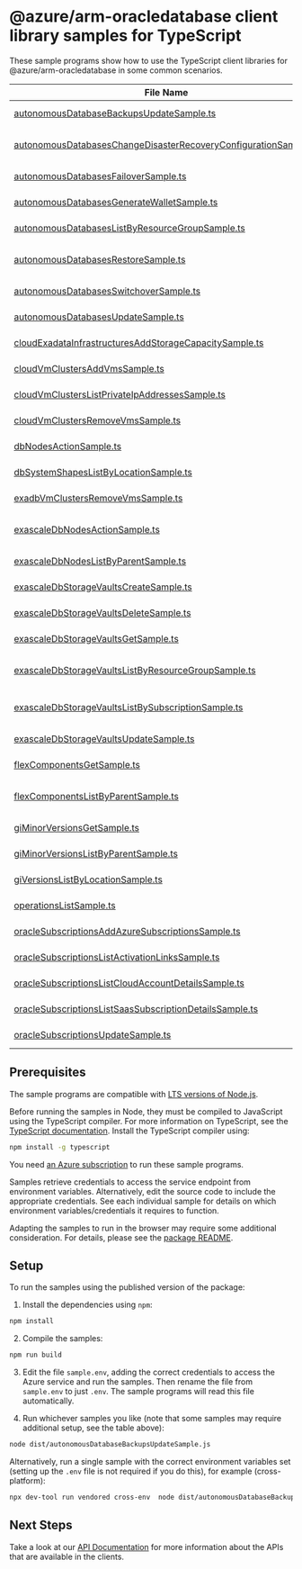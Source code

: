 # @azure/arm-oracledatabase client library samples for TypeScript

These sample programs show how to use the TypeScript client libraries for @azure/arm-oracledatabase in some common scenarios.

| **File Name**                                                                                                                   | **Description**                                                                                                                                                      |
| ------------------------------------------------------------------------------------------------------------------------------- | -------------------------------------------------------------------------------------------------------------------------------------------------------------------- |
| [autonomousDatabaseBackupsUpdateSample.ts][autonomousdatabasebackupsupdatesample]                                               | update a AutonomousDatabaseBackup x-ms-original-file: 2025-03-01/autonomousDatabaseBackup_patch.json                                                                 |
| [autonomousDatabasesChangeDisasterRecoveryConfigurationSample.ts][autonomousdatabaseschangedisasterrecoveryconfigurationsample] | perform ChangeDisasterRecoveryConfiguration action on Autonomous Database x-ms-original-file: 2025-03-01/autonomousDatabase_changeDisasterRecoveryConfiguration.json |
| [autonomousDatabasesFailoverSample.ts][autonomousdatabasesfailoversample]                                                       | perform failover action on Autonomous Database x-ms-original-file: 2025-03-01/autonomousDatabase_failover.json                                                       |
| [autonomousDatabasesGenerateWalletSample.ts][autonomousdatabasesgeneratewalletsample]                                           | generate wallet action on Autonomous Database x-ms-original-file: 2025-03-01/autonomousDatabase_generateWallet.json                                                  |
| [autonomousDatabasesListByResourceGroupSample.ts][autonomousdatabaseslistbyresourcegroupsample]                                 | list AutonomousDatabase resources by resource group x-ms-original-file: 2025-03-01/autonomousDatabase_listByResourceGroup.json                                       |
| [autonomousDatabasesRestoreSample.ts][autonomousdatabasesrestoresample]                                                         | restores an Autonomous Database based on the provided request parameters. x-ms-original-file: 2025-03-01/autonomousDatabase_restore.json                             |
| [autonomousDatabasesSwitchoverSample.ts][autonomousdatabasesswitchoversample]                                                   | perform switchover action on Autonomous Database x-ms-original-file: 2025-03-01/autonomousDatabase_switchover.json                                                   |
| [autonomousDatabasesUpdateSample.ts][autonomousdatabasesupdatesample]                                                           | update a AutonomousDatabase x-ms-original-file: 2025-03-01/autonomousDatabase_patch.json                                                                             |
| [cloudExadataInfrastructuresAddStorageCapacitySample.ts][cloudexadatainfrastructuresaddstoragecapacitysample]                   | perform add storage capacity on exadata infra x-ms-original-file: 2025-03-01/exaInfra_addStorageCapacity.json                                                        |
| [cloudVmClustersAddVmsSample.ts][cloudvmclustersaddvmssample]                                                                   | add VMs to the VM Cluster x-ms-original-file: 2025-03-01/vmClusters_addVms.json                                                                                      |
| [cloudVmClustersListPrivateIpAddressesSample.ts][cloudvmclusterslistprivateipaddressessample]                                   | list Private IP Addresses by the provided filter x-ms-original-file: 2025-03-01/vmClusters_listPrivateIpAddresses.json                                               |
| [cloudVmClustersRemoveVmsSample.ts][cloudvmclustersremovevmssample]                                                             | remove VMs from the VM Cluster x-ms-original-file: 2025-03-01/vmClusters_removeVms.json                                                                              |
| [dbNodesActionSample.ts][dbnodesactionsample]                                                                                   | vM actions on DbNode of VM Cluster by the provided filter x-ms-original-file: 2025-03-01/dbNodes_action.json                                                         |
| [dbSystemShapesListByLocationSample.ts][dbsystemshapeslistbylocationsample]                                                     | list DbSystemShape resources by SubscriptionLocationResource x-ms-original-file: 2025-03-01/dbSystemShapes_listByLocation.json                                       |
| [exadbVmClustersRemoveVmsSample.ts][exadbvmclustersremovevmssample]                                                             | remove VMs from the VM Cluster x-ms-original-file: 2025-03-01/ExadbVmClusters_RemoveVms_MaximumSet_Gen.json                                                          |
| [exascaleDbNodesActionSample.ts][exascaledbnodesactionsample]                                                                   | vM actions on DbNode of ExadbVmCluster by the provided filter x-ms-original-file: 2025-03-01/ExascaleDbNodes_Action_MaximumSet_Gen.json                              |
| [exascaleDbNodesListByParentSample.ts][exascaledbnodeslistbyparentsample]                                                       | list ExascaleDbNode resources by ExadbVmCluster x-ms-original-file: 2025-03-01/ExascaleDbNodes_ListByParent_MaximumSet_Gen.json                                      |
| [exascaleDbStorageVaultsCreateSample.ts][exascaledbstoragevaultscreatesample]                                                   | create a ExascaleDbStorageVault x-ms-original-file: 2025-03-01/ExascaleDbStorageVaults_Create_MaximumSet_Gen.json                                                    |
| [exascaleDbStorageVaultsDeleteSample.ts][exascaledbstoragevaultsdeletesample]                                                   | delete a ExascaleDbStorageVault x-ms-original-file: 2025-03-01/ExascaleDbStorageVaults_Delete_MaximumSet_Gen.json                                                    |
| [exascaleDbStorageVaultsGetSample.ts][exascaledbstoragevaultsgetsample]                                                         | get a ExascaleDbStorageVault x-ms-original-file: 2025-03-01/ExascaleDbStorageVaults_Get_MaximumSet_Gen.json                                                          |
| [exascaleDbStorageVaultsListByResourceGroupSample.ts][exascaledbstoragevaultslistbyresourcegroupsample]                         | list ExascaleDbStorageVault resources by resource group x-ms-original-file: 2025-03-01/ExascaleDbStorageVaults_ListByResourceGroup_MaximumSet_Gen.json               |
| [exascaleDbStorageVaultsListBySubscriptionSample.ts][exascaledbstoragevaultslistbysubscriptionsample]                           | list ExascaleDbStorageVault resources by subscription ID x-ms-original-file: 2025-03-01/ExascaleDbStorageVaults_ListBySubscription_MaximumSet_Gen.json               |
| [exascaleDbStorageVaultsUpdateSample.ts][exascaledbstoragevaultsupdatesample]                                                   | update a ExascaleDbStorageVault x-ms-original-file: 2025-03-01/ExascaleDbStorageVaults_Update_MaximumSet_Gen.json                                                    |
| [flexComponentsGetSample.ts][flexcomponentsgetsample]                                                                           | get a FlexComponent x-ms-original-file: 2025-03-01/FlexComponents_Get_MaximumSet_Gen.json                                                                            |
| [flexComponentsListByParentSample.ts][flexcomponentslistbyparentsample]                                                         | list FlexComponent resources by SubscriptionLocationResource x-ms-original-file: 2025-03-01/FlexComponents_ListByParent_MaximumSet_Gen.json                          |
| [giMinorVersionsGetSample.ts][giminorversionsgetsample]                                                                         | get a GiMinorVersion x-ms-original-file: 2025-03-01/GiMinorVersions_Get_MaximumSet_Gen.json                                                                          |
| [giMinorVersionsListByParentSample.ts][giminorversionslistbyparentsample]                                                       | list GiMinorVersion resources by GiVersion x-ms-original-file: 2025-03-01/GiMinorVersions_ListByParent_MaximumSet_Gen.json                                           |
| [giVersionsListByLocationSample.ts][giversionslistbylocationsample]                                                             | list GiVersion resources by SubscriptionLocationResource x-ms-original-file: 2025-03-01/GiVersions_ListByLocation_MaximumSet_Gen.json                                |
| [operationsListSample.ts][operationslistsample]                                                                                 | list the operations for the provider x-ms-original-file: 2025-03-01/operations_list.json                                                                             |
| [oracleSubscriptionsAddAzureSubscriptionsSample.ts][oraclesubscriptionsaddazuresubscriptionssample]                             | add Azure Subscriptions x-ms-original-file: 2025-03-01/oracleSubscriptions_addAzureSubscriptions.json                                                                |
| [oracleSubscriptionsListActivationLinksSample.ts][oraclesubscriptionslistactivationlinkssample]                                 | list Activation Links x-ms-original-file: 2025-03-01/oracleSubscriptions_listActivationLinks.json                                                                    |
| [oracleSubscriptionsListCloudAccountDetailsSample.ts][oraclesubscriptionslistcloudaccountdetailssample]                         | list Cloud Account Details x-ms-original-file: 2025-03-01/oracleSubscriptions_listCloudAccountDetails.json                                                           |
| [oracleSubscriptionsListSaasSubscriptionDetailsSample.ts][oraclesubscriptionslistsaassubscriptiondetailssample]                 | list Saas Subscription Details x-ms-original-file: 2025-03-01/oracleSubscriptions_listSaasSubscriptionDetails.json                                                   |
| [oracleSubscriptionsUpdateSample.ts][oraclesubscriptionsupdatesample]                                                           | update a OracleSubscription x-ms-original-file: 2025-03-01/oracleSubscriptions_patch.json                                                                            |

## Prerequisites

The sample programs are compatible with [LTS versions of Node.js](https://github.com/nodejs/release#release-schedule).

Before running the samples in Node, they must be compiled to JavaScript using the TypeScript compiler. For more information on TypeScript, see the [TypeScript documentation][typescript]. Install the TypeScript compiler using:

```bash
npm install -g typescript
```

You need [an Azure subscription][freesub] to run these sample programs.

Samples retrieve credentials to access the service endpoint from environment variables. Alternatively, edit the source code to include the appropriate credentials. See each individual sample for details on which environment variables/credentials it requires to function.

Adapting the samples to run in the browser may require some additional consideration. For details, please see the [package README][package].

## Setup

To run the samples using the published version of the package:

1. Install the dependencies using `npm`:

```bash
npm install
```

2. Compile the samples:

```bash
npm run build
```

3. Edit the file `sample.env`, adding the correct credentials to access the Azure service and run the samples. Then rename the file from `sample.env` to just `.env`. The sample programs will read this file automatically.

4. Run whichever samples you like (note that some samples may require additional setup, see the table above):

```bash
node dist/autonomousDatabaseBackupsUpdateSample.js
```

Alternatively, run a single sample with the correct environment variables set (setting up the `.env` file is not required if you do this), for example (cross-platform):

```bash
npx dev-tool run vendored cross-env  node dist/autonomousDatabaseBackupsUpdateSample.js
```

## Next Steps

Take a look at our [API Documentation][apiref] for more information about the APIs that are available in the clients.

[autonomousdatabasebackupsupdatesample]: https://github.com/Azure/azure-sdk-for-js/blob/main/sdk/oracledatabase/arm-oracledatabase/samples/v2/typescript/src/autonomousDatabaseBackupsUpdateSample.ts
[autonomousdatabaseschangedisasterrecoveryconfigurationsample]: https://github.com/Azure/azure-sdk-for-js/blob/main/sdk/oracledatabase/arm-oracledatabase/samples/v2/typescript/src/autonomousDatabasesChangeDisasterRecoveryConfigurationSample.ts
[autonomousdatabasesfailoversample]: https://github.com/Azure/azure-sdk-for-js/blob/main/sdk/oracledatabase/arm-oracledatabase/samples/v2/typescript/src/autonomousDatabasesFailoverSample.ts
[autonomousdatabasesgeneratewalletsample]: https://github.com/Azure/azure-sdk-for-js/blob/main/sdk/oracledatabase/arm-oracledatabase/samples/v2/typescript/src/autonomousDatabasesGenerateWalletSample.ts
[autonomousdatabaseslistbyresourcegroupsample]: https://github.com/Azure/azure-sdk-for-js/blob/main/sdk/oracledatabase/arm-oracledatabase/samples/v2/typescript/src/autonomousDatabasesListByResourceGroupSample.ts
[autonomousdatabasesrestoresample]: https://github.com/Azure/azure-sdk-for-js/blob/main/sdk/oracledatabase/arm-oracledatabase/samples/v2/typescript/src/autonomousDatabasesRestoreSample.ts
[autonomousdatabasesswitchoversample]: https://github.com/Azure/azure-sdk-for-js/blob/main/sdk/oracledatabase/arm-oracledatabase/samples/v2/typescript/src/autonomousDatabasesSwitchoverSample.ts
[autonomousdatabasesupdatesample]: https://github.com/Azure/azure-sdk-for-js/blob/main/sdk/oracledatabase/arm-oracledatabase/samples/v2/typescript/src/autonomousDatabasesUpdateSample.ts
[cloudexadatainfrastructuresaddstoragecapacitysample]: https://github.com/Azure/azure-sdk-for-js/blob/main/sdk/oracledatabase/arm-oracledatabase/samples/v2/typescript/src/cloudExadataInfrastructuresAddStorageCapacitySample.ts
[cloudvmclustersaddvmssample]: https://github.com/Azure/azure-sdk-for-js/blob/main/sdk/oracledatabase/arm-oracledatabase/samples/v2/typescript/src/cloudVmClustersAddVmsSample.ts
[cloudvmclusterslistprivateipaddressessample]: https://github.com/Azure/azure-sdk-for-js/blob/main/sdk/oracledatabase/arm-oracledatabase/samples/v2/typescript/src/cloudVmClustersListPrivateIpAddressesSample.ts
[cloudvmclustersremovevmssample]: https://github.com/Azure/azure-sdk-for-js/blob/main/sdk/oracledatabase/arm-oracledatabase/samples/v2/typescript/src/cloudVmClustersRemoveVmsSample.ts
[dbnodesactionsample]: https://github.com/Azure/azure-sdk-for-js/blob/main/sdk/oracledatabase/arm-oracledatabase/samples/v2/typescript/src/dbNodesActionSample.ts
[dbsystemshapeslistbylocationsample]: https://github.com/Azure/azure-sdk-for-js/blob/main/sdk/oracledatabase/arm-oracledatabase/samples/v2/typescript/src/dbSystemShapesListByLocationSample.ts
[exadbvmclustersremovevmssample]: https://github.com/Azure/azure-sdk-for-js/blob/main/sdk/oracledatabase/arm-oracledatabase/samples/v2/typescript/src/exadbVmClustersRemoveVmsSample.ts
[exascaledbnodesactionsample]: https://github.com/Azure/azure-sdk-for-js/blob/main/sdk/oracledatabase/arm-oracledatabase/samples/v2/typescript/src/exascaleDbNodesActionSample.ts
[exascaledbnodeslistbyparentsample]: https://github.com/Azure/azure-sdk-for-js/blob/main/sdk/oracledatabase/arm-oracledatabase/samples/v2/typescript/src/exascaleDbNodesListByParentSample.ts
[exascaledbstoragevaultscreatesample]: https://github.com/Azure/azure-sdk-for-js/blob/main/sdk/oracledatabase/arm-oracledatabase/samples/v2/typescript/src/exascaleDbStorageVaultsCreateSample.ts
[exascaledbstoragevaultsdeletesample]: https://github.com/Azure/azure-sdk-for-js/blob/main/sdk/oracledatabase/arm-oracledatabase/samples/v2/typescript/src/exascaleDbStorageVaultsDeleteSample.ts
[exascaledbstoragevaultsgetsample]: https://github.com/Azure/azure-sdk-for-js/blob/main/sdk/oracledatabase/arm-oracledatabase/samples/v2/typescript/src/exascaleDbStorageVaultsGetSample.ts
[exascaledbstoragevaultslistbyresourcegroupsample]: https://github.com/Azure/azure-sdk-for-js/blob/main/sdk/oracledatabase/arm-oracledatabase/samples/v2/typescript/src/exascaleDbStorageVaultsListByResourceGroupSample.ts
[exascaledbstoragevaultslistbysubscriptionsample]: https://github.com/Azure/azure-sdk-for-js/blob/main/sdk/oracledatabase/arm-oracledatabase/samples/v2/typescript/src/exascaleDbStorageVaultsListBySubscriptionSample.ts
[exascaledbstoragevaultsupdatesample]: https://github.com/Azure/azure-sdk-for-js/blob/main/sdk/oracledatabase/arm-oracledatabase/samples/v2/typescript/src/exascaleDbStorageVaultsUpdateSample.ts
[flexcomponentsgetsample]: https://github.com/Azure/azure-sdk-for-js/blob/main/sdk/oracledatabase/arm-oracledatabase/samples/v2/typescript/src/flexComponentsGetSample.ts
[flexcomponentslistbyparentsample]: https://github.com/Azure/azure-sdk-for-js/blob/main/sdk/oracledatabase/arm-oracledatabase/samples/v2/typescript/src/flexComponentsListByParentSample.ts
[giminorversionsgetsample]: https://github.com/Azure/azure-sdk-for-js/blob/main/sdk/oracledatabase/arm-oracledatabase/samples/v2/typescript/src/giMinorVersionsGetSample.ts
[giminorversionslistbyparentsample]: https://github.com/Azure/azure-sdk-for-js/blob/main/sdk/oracledatabase/arm-oracledatabase/samples/v2/typescript/src/giMinorVersionsListByParentSample.ts
[giversionslistbylocationsample]: https://github.com/Azure/azure-sdk-for-js/blob/main/sdk/oracledatabase/arm-oracledatabase/samples/v2/typescript/src/giVersionsListByLocationSample.ts
[operationslistsample]: https://github.com/Azure/azure-sdk-for-js/blob/main/sdk/oracledatabase/arm-oracledatabase/samples/v2/typescript/src/operationsListSample.ts
[oraclesubscriptionsaddazuresubscriptionssample]: https://github.com/Azure/azure-sdk-for-js/blob/main/sdk/oracledatabase/arm-oracledatabase/samples/v2/typescript/src/oracleSubscriptionsAddAzureSubscriptionsSample.ts
[oraclesubscriptionslistactivationlinkssample]: https://github.com/Azure/azure-sdk-for-js/blob/main/sdk/oracledatabase/arm-oracledatabase/samples/v2/typescript/src/oracleSubscriptionsListActivationLinksSample.ts
[oraclesubscriptionslistcloudaccountdetailssample]: https://github.com/Azure/azure-sdk-for-js/blob/main/sdk/oracledatabase/arm-oracledatabase/samples/v2/typescript/src/oracleSubscriptionsListCloudAccountDetailsSample.ts
[oraclesubscriptionslistsaassubscriptiondetailssample]: https://github.com/Azure/azure-sdk-for-js/blob/main/sdk/oracledatabase/arm-oracledatabase/samples/v2/typescript/src/oracleSubscriptionsListSaasSubscriptionDetailsSample.ts
[oraclesubscriptionsupdatesample]: https://github.com/Azure/azure-sdk-for-js/blob/main/sdk/oracledatabase/arm-oracledatabase/samples/v2/typescript/src/oracleSubscriptionsUpdateSample.ts
[apiref]: https://learn.microsoft.com/javascript/api/@azure/arm-oracledatabase?view=azure-node-preview
[freesub]: https://azure.microsoft.com/free/
[package]: https://github.com/Azure/azure-sdk-for-js/tree/main/sdk/oracledatabase/arm-oracledatabase/README.md
[typescript]: https://www.typescriptlang.org/docs/home.html
